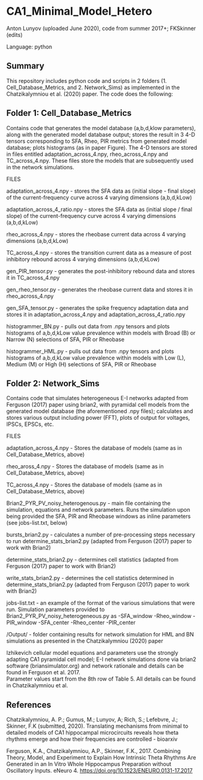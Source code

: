 # CA1_Minimal_Model_Hetero

Anton Lunyov (uploaded June 2020), code from summer 2017+;
FKSkinner (edits)

Language: python

## Summary ##

This repository includes python code and scripts in 2 folders (1. Cell_Database_Metrics, and 2. Network_Sims) as implemented in the Chatzikalymniou et al. (2020) paper.  The code does the following: 

## Folder 1: Cell_Database_Metrics

Contains code that generates the model database (a,b,d,klow parameters), along with the generated model database output; stores the result in 3 4-D tensors corresponding to SFA, Rheo, PIR metrics from generated model database; plots histograms (as in paper Figure). The 4-D tensors are stored in files entitled adaptation_across_4.npy, rheo_across_4.npy and TC_across_4.npy. These files store the models that are subsequently used in the network simulations. 
  
  FILES 
  
  adaptation_across_4.npy - stores the SFA data as (initial slope - final slope) of the current-frequency curve across 4 varying dimensions (a,b,d,kLow)
  
  adaptation_across_4_ratio.npy - stores the SFA data as (initial slope / final slope) of the current-frequency curve across 4 varying dimensions (a,b,d,kLow)
  
  rheo_across_4.npy - stores the rheobase current data across 4 varying dimensions (a,b,d,kLow)
  
  TC_across_4.npy - stores the transition current data as a measure of post inhibitory rebound across 4 varying dimensions (a,b,d,kLow)
  
  gen_PIR_tensor.py - generates the post-inhibitory rebound data and stores it in TC_across_4.npy
  
  gen_rheo_tensor.py - generates the rheobase current data and stores it in rheo_across_4.npy
  
  gen_SFA_tensor.py - generates the spike frequency adaptation data and stores it in adaptation_across_4.npy and adaptation_across_4_ratio.npy
  
  histogrammer_BN.py - pulls out data from .npy tensors and plots histograms of a,b,d,kLow value prevalence within models with Broad (B) or Narrow (N) selections of SFA, PIR or Rheobase
  
  histogrammer_HML.py - pulls out data from .npy tensors and plots histograms of a,b,d,kLow value prevalence within models with Low (L), Medium (M) or High (H) selections of SFA, PIR or Rheobase
  
## Folder 2: Network_Sims 
  Contains code that simulates heterogeneous E-I networks adapted from Ferguson (2017) paper using brian2, with pyramidal cell models from the generated model database (the aforementioned .npy files); calculates and stores various output including power (FFT), plots of output for voltages, IPSCs, EPSCs, etc. 
  
  FILES 
  
  adaptation_across_4.npy - Stores the database of models (same as in Cell_Database_Metrics, above)
  
  rheo_aross_4.npy - Stores the database of models (same as in Cell_Database_Metrics, above)
  
  TC_across_4.npy - Stores the database of models (same as in Cell_Database_Metrics, above)
  
  Brian2_PYR_PV_noisy_heterogenous.py - main file containing the simulation, equations and network parameters. Runs the simulation upon being provided the SFA, PIR and Rheobase windows as inline parameters (see jobs-list.txt, below) 
  
  bursts_brian2.py - calculates a number of pre-processing steps necessary to run determine_stats_brian2.py (adapted from Ferguson (2017) paper to work with Brian2)
  
  determine_stats_brian2.py - determines cell statistics (adapted from Ferguson (2017) paper to work with Brian2)
  
  write_stats_brian2.py - determines the cell statistics determined in determine_stats_brian2.py (adapted from Ferguson (2017) paper to work with Brian2) 
  
  jobs-list.txt - an example of the format of the various simulations that were run. Simulation parameters provided to Brian2_PYR_PV_noisy_heterogeneous.py as -SFA_window -Rheo_window -PIR_window -SFA_center -Rheo_center -PIR_center
  
  /Output/ - folder containing results for network simulation for HML and BN simulations as presented in the Chatzikalymniou (2020) paper


Izhikevich cellular model equations and parameters use the strongly adapting CA1 pyramidal cell model; E-I network simulations done via brian2 software (briansimulator.org) and network rationale and details can be found in Ferguson et al. 2017.  
Parameter values start from the 8th row of Table 5.  All details can be found in Chatzikalymniou et al.



## References ##

Chatzikalymniou, A. P.; Gumus, M.; Lunyov, A; Rich, S.; Lefebvre, J.; Skinner, F.K (submitted, 2020). 
Translating mechanisms from minimal to detailed models of CA1 hippocampal microcircuits reveals how theta rhythms emerge and how their frequencies are controlled - bioarxiv 

Ferguson, K.A., Chatzikalymniou, A.P., Skinner, F.K., 2017. Combining Theory, Model, and Experiment to Explain How Intrinsic Theta Rhythms Are Generated in an In Vitro Whole Hippocampus Preparation without Oscillatory Inputs. eNeuro 4. https://doi.org/10.1523/ENEURO.0131-17.2017

